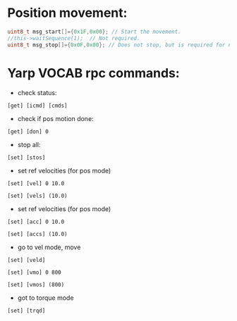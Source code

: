 # Position movement:

```c
uint8_t msg_start[]={0x1F,0x00}; // Start the movement.
//this->waitSequence(1);  // Not required.
uint8_t msg_stop[]={0x0F,0x00}; // Does not stop, but is required for next start.
```

# Yarp VOCAB rpc commands:
* check status:

`[get] [icmd] [cmds]`

* check if pos motion done:

`[get] [don] 0`

* stop all:

`[set] [stos]`

* set ref velocities (for pos mode)

`[set] [vel] 0 10.0`

`[set] [vels] (10.0)`

* set ref velocities (for pos mode)

`[set] [acc] 0 10.0`

`[set] [accs] (10.0)`

* go to vel mode, move

`[set] [veld]`

`[set] [vmo] 0 800`

`[set] [vmos] (800)`

* got to torque mode

`[set] [trqd]`

